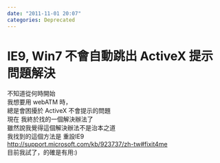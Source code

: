 ```yaml
---
date: "2011-11-01 20:07"
categories: Deprecated
---
```

# IE9, Win7 不會自動跳出 ActiveX 提示問題解決

不知道從何時開始  
我想要用 webATM 時，  
總是會困擾於 ActiveX 不會提示的問題  
現在 我終於找的一個解決辦法了  
雖然說我覺得這個解決辦法不是治本之道  
我找到的這個方法是 重設IE9  
<http://support.microsoft.com/kb/923737/zh-tw#fixit4me>  
目前我試了，的確是有用:)  
